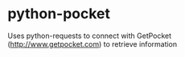 # python-pocket
Uses python-requests to connect with GetPocket (http://www.getpocket.com) to retrieve information
